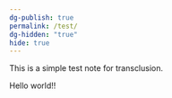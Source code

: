 ```yaml
---
dg-publish: true
permalink: /test/
dg-hidden: "true"
hide: true
---
```


This is a simple test note for transclusion.

Hello world!!